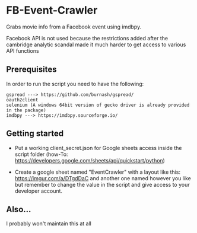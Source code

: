 # FB-Event-Crawler
Grabs movie info from a Facebook event using imdbpy.

Facebook API is not used because the restrictions added after the cambridge analytic scandal made it much harder to get access to various API functions

## Prerequisites
In order to run the script you need to have the following:
```
gspread ---> https://github.com/burnash/gspread/
oauth2client
selenium (A windows 64bit version of gecko driver is already provided in the package)
imdbpy ---> https://imdbpy.sourceforge.io/
```
## Getting started
* Put a working client_secret.json for Google sheets access inside the script folder (how-To: https://developers.google.com/sheets/api/quickstart/python)

* Create a google sheet named "EventCrawler" with a layout like this: https://imgur.com/a/DTgdDaC and another one named however you like but remember to change the value in the 
script and give access to your developer account.

## Also...
I probably won't maintain this at all
